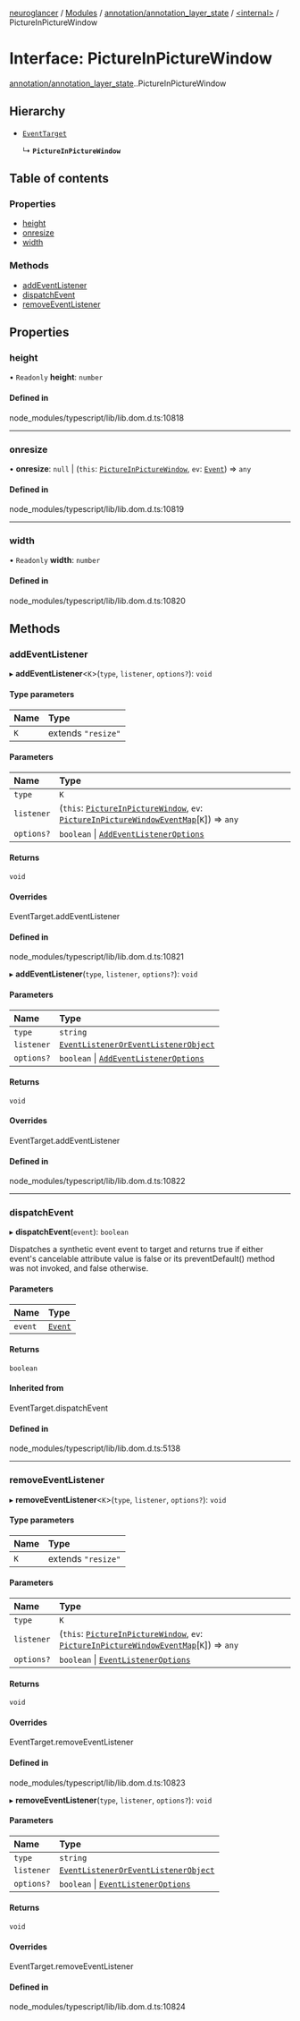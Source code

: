 [neuroglancer](../README.md) / [Modules](../modules.md) / [annotation/annotation\_layer\_state](../modules/annotation_annotation_layer_state.md) / [<internal\>](../modules/annotation_annotation_layer_state._internal_.md) / PictureInPictureWindow

# Interface: PictureInPictureWindow

[annotation/annotation_layer_state](../modules/annotation_annotation_layer_state.md).[<internal>](../modules/annotation_annotation_layer_state._internal_.md).PictureInPictureWindow

## Hierarchy

- [`EventTarget`](../modules/annotation_annotation_layer_state._internal_.md#eventtarget)

  ↳ **`PictureInPictureWindow`**

## Table of contents

### Properties

- [height](annotation_annotation_layer_state._internal_.PictureInPictureWindow.md#height)
- [onresize](annotation_annotation_layer_state._internal_.PictureInPictureWindow.md#onresize)
- [width](annotation_annotation_layer_state._internal_.PictureInPictureWindow.md#width)

### Methods

- [addEventListener](annotation_annotation_layer_state._internal_.PictureInPictureWindow.md#addeventlistener)
- [dispatchEvent](annotation_annotation_layer_state._internal_.PictureInPictureWindow.md#dispatchevent)
- [removeEventListener](annotation_annotation_layer_state._internal_.PictureInPictureWindow.md#removeeventlistener)

## Properties

### height

• `Readonly` **height**: `number`

#### Defined in

node_modules/typescript/lib/lib.dom.d.ts:10818

___

### onresize

• **onresize**: ``null`` \| (`this`: [`PictureInPictureWindow`](../modules/annotation_annotation_layer_state._internal_.md#pictureinpicturewindow), `ev`: [`Event`](../modules/annotation_annotation_layer_state._internal_.md#event)) => `any`

#### Defined in

node_modules/typescript/lib/lib.dom.d.ts:10819

___

### width

• `Readonly` **width**: `number`

#### Defined in

node_modules/typescript/lib/lib.dom.d.ts:10820

## Methods

### addEventListener

▸ **addEventListener**<`K`\>(`type`, `listener`, `options?`): `void`

#### Type parameters

| Name | Type |
| :------ | :------ |
| `K` | extends ``"resize"`` |

#### Parameters

| Name | Type |
| :------ | :------ |
| `type` | `K` |
| `listener` | (`this`: [`PictureInPictureWindow`](../modules/annotation_annotation_layer_state._internal_.md#pictureinpicturewindow), `ev`: [`PictureInPictureWindowEventMap`](annotation_annotation_layer_state._internal_.PictureInPictureWindowEventMap.md)[`K`]) => `any` |
| `options?` | `boolean` \| [`AddEventListenerOptions`](annotation_annotation_layer_state._internal_.AddEventListenerOptions.md) |

#### Returns

`void`

#### Overrides

EventTarget.addEventListener

#### Defined in

node_modules/typescript/lib/lib.dom.d.ts:10821

▸ **addEventListener**(`type`, `listener`, `options?`): `void`

#### Parameters

| Name | Type |
| :------ | :------ |
| `type` | `string` |
| `listener` | [`EventListenerOrEventListenerObject`](../modules/annotation_annotation_layer_state._internal_.md#eventlisteneroreventlistenerobject) |
| `options?` | `boolean` \| [`AddEventListenerOptions`](annotation_annotation_layer_state._internal_.AddEventListenerOptions.md) |

#### Returns

`void`

#### Overrides

EventTarget.addEventListener

#### Defined in

node_modules/typescript/lib/lib.dom.d.ts:10822

___

### dispatchEvent

▸ **dispatchEvent**(`event`): `boolean`

Dispatches a synthetic event event to target and returns true if either event's cancelable attribute value is false or its preventDefault() method was not invoked, and false otherwise.

#### Parameters

| Name | Type |
| :------ | :------ |
| `event` | [`Event`](../modules/annotation_annotation_layer_state._internal_.md#event) |

#### Returns

`boolean`

#### Inherited from

EventTarget.dispatchEvent

#### Defined in

node_modules/typescript/lib/lib.dom.d.ts:5138

___

### removeEventListener

▸ **removeEventListener**<`K`\>(`type`, `listener`, `options?`): `void`

#### Type parameters

| Name | Type |
| :------ | :------ |
| `K` | extends ``"resize"`` |

#### Parameters

| Name | Type |
| :------ | :------ |
| `type` | `K` |
| `listener` | (`this`: [`PictureInPictureWindow`](../modules/annotation_annotation_layer_state._internal_.md#pictureinpicturewindow), `ev`: [`PictureInPictureWindowEventMap`](annotation_annotation_layer_state._internal_.PictureInPictureWindowEventMap.md)[`K`]) => `any` |
| `options?` | `boolean` \| [`EventListenerOptions`](annotation_annotation_layer_state._internal_.EventListenerOptions.md) |

#### Returns

`void`

#### Overrides

EventTarget.removeEventListener

#### Defined in

node_modules/typescript/lib/lib.dom.d.ts:10823

▸ **removeEventListener**(`type`, `listener`, `options?`): `void`

#### Parameters

| Name | Type |
| :------ | :------ |
| `type` | `string` |
| `listener` | [`EventListenerOrEventListenerObject`](../modules/annotation_annotation_layer_state._internal_.md#eventlisteneroreventlistenerobject) |
| `options?` | `boolean` \| [`EventListenerOptions`](annotation_annotation_layer_state._internal_.EventListenerOptions.md) |

#### Returns

`void`

#### Overrides

EventTarget.removeEventListener

#### Defined in

node_modules/typescript/lib/lib.dom.d.ts:10824
